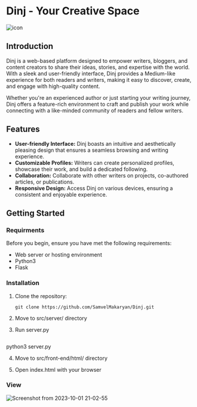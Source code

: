 # Dinj - Your Creative Space
![icon](https://github.com/SamvelMakaryan/Dinj/assets/123547362/d5656400-9d3f-4e31-b450-fcc4361ab161)

## Introduction

Dinj is a web-based platform designed to empower writers, bloggers, and content creators to share their ideas, stories, and expertise with the world. With a sleek and user-friendly interface, Dinj provides a Medium-like experience for both readers and writers, making it easy to discover, create, and engage with high-quality content.

Whether you're an experienced author or just starting your writing journey, Dinj offers a feature-rich environment to craft and publish your work while connecting with a like-minded community of readers and fellow writers.

## Features

- **User-friendly Interface:** Dinj boasts an intuitive and aesthetically pleasing design that ensures a seamless browsing and writing experience.
- **Customizable Profiles:** Writers can create personalized profiles, showcase their work, and build a dedicated following.
- **Collaboration:** Collaborate with other writers on projects, co-authored articles, or publications.
- **Responsive Design:** Access Dinj on various devices, ensuring a consistent and enjoyable experience.

## Getting Started

### Requirments

Before you begin, ensure you have met the following requirements:

- Web server or hosting environment
- Python3
- Flask

### Installation

1. Clone the repository:

   ```shell
   git clone https://github.com/SamvelMakaryan/Dinj.git

2. Move to src/server/ directory

3. Run server.py 
   ```shell
  python3 server.py

4. Move to src/front-end/html/ directory

5. Open index.html with your browser

### View
![Screenshot from 2023-10-01 21-02-55](https://github.com/SamvelMakaryan/Dinj/assets/123547362/4017142f-5886-415b-b52b-1539c34bb21f)

